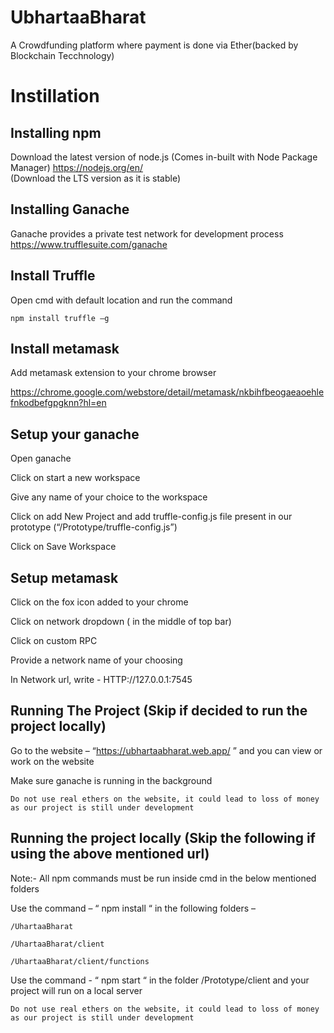 # UbhartaaBharat
A Crowdfunding platform where payment is done via Ether(backed by Blockchain Tecchnology)

# Instillation

## Installing npm
  
Download the latest version of node.js (Comes in-built with Node Package Manager) https://nodejs.org/en/  
(Download the LTS version as it is stable)

## Installing Ganache 
  
Ganache provides a private test network for development process  
https://www.trufflesuite.com/ganache

## Install Truffle

Open cmd with default location and run the command

```
npm install truffle –g
```
    
## Install metamask
  
Add metamask extension to your chrome browser
    
https://chrome.google.com/webstore/detail/metamask/nkbihfbeogaeaoehlefnkodbefgpgknn?hl=en

## Setup your ganache
  
Open ganache
  
Click on start a new workspace
 
Give any name of your choice to the workspace
  
Click on add New Project and add truffle-config.js file present in our prototype (“/Prototype/truffle-config.js”)
  
Click on Save Workspace

## Setup metamask
  
Click on the fox icon added to your chrome
  
Click on network dropdown ( in the middle of top bar)
  
Click on custom RPC

Provide a network name of your choosing
  
In Network url, write - HTTP://127.0.0.1:7545


## Running The Project (Skip if decided to run the project locally)
  
Go to the website – “https://ubhartaabharat.web.app/ ” and you can view or work on the website
  
Make sure ganache is running in the background
  
```
Do not use real ethers on the website, it could lead to loss of money as our project is still under development
```
    
## Running the project locally (Skip the following if using the above mentioned url)
  	
Note:- All npm commands must be run inside cmd in the below mentioned folders
  
Use the command – “ npm install “ in the following folders –
  
```
/UhartaaBharat
    	
/UhartaaBharat/client
  
/UhartaaBharat/client/functions
```  
Use the command - “ npm start “ in the folder /Prototype/client and your project will run on a local server
  
```
Do not use real ethers on the website, it could lead to loss of money as our project is still under development
```
